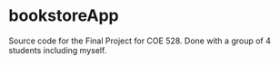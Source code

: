 # bookstoreApp

Source code for the Final Project for COE 528. Done with a group of 4 students including myself.
